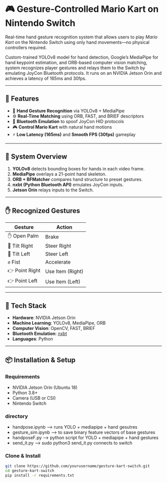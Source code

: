 # 🎮 Gesture-Controlled Mario Kart on Nintendo Switch

Real-time hand gesture recognition system that allows users to play *Mario Kart* on the Nintendo Switch using only hand movements—no physical controllers required.

Custom-trained YOLOv8 model for hand detection, Google’s MediaPipe for hand keypoint estimation, and ORB-based computer vision matching, system recognizes player gestures and relays them to the Switch by emulating JoyCon Bluetooth protocols. It runs on an NVIDIA Jetson Orin and achieves a latency of 165ms and 30fps.

---

## 🚀 Features

- 🎯 **Hand Gesture Recognition** via YOLOv8 + MediaPipe  
- ⚙️ **Real-Time Matching** using ORB, FAST, and BRIEF descriptors  
- 🔄 **Bluetooth Emulation** to spoof JoyCon HID protocols  
- 🎮 **Control Mario Kart** with natural hand motions  
- ⚡ **Low Latency (165ms)** and **Smooth FPS (30fps)** gameplay  

---

## 🧠 System Overview

1. **YOLOv8** detects bounding boxes for hands in each video frame.  
2. **MediaPipe** overlays a 21-point hand skeleton.  
3. **ORB + BFMatcher** compares hand structure to preset gestures.  
4. **nxbt (Python Bluetooth API)** emulates JoyCon inputs.  
5. **Jetson Orin** relays inputs to the Switch.

---

## ✋ Recognized Gestures

| Gesture        | Action            |
|----------------|--------------------|
| ✋ Open Palm    | Brake              |
| 🤚 Tilt Right   | Steer Right        |
| 🤚 Tilt Left    | Steer Left         |
| ✊ Fist         | Accelerate         |
| 👉 Point Right  | Use Item (Right)   |
| 👉 Point Left   | Use Item (Left)    |

---

## 🧰 Tech Stack

- **Hardware**: NVIDIA Jetson Orin  
- **Machine Learning**: YOLOv8, MediaPipe, ORB  
- **Computer Vision**: OpenCV, FAST, BRIEF  
- **Bluetooth Emulation**: [nxbt](https://github.com/Brikwerk/nxbt)  
- **Languages**: Python

---

## 📦 Installation & Setup

### Requirements

- NVIDIA Jetson Orin (Ubuntu 18)  
- Python 3.8+  
- Camera (USB or CSI)  
- Nintendo Switch

### directory 
- handpose.ipynb --> runs YOLO + mediapipe + hand gesutres
- gesture_sim.ipynb --> to save binary feature vectors of base gestures 
- handposeF.py --> python script for YOLO + mediapipe + hand gestures
- send_it.py --> sudo python3 send_it.py connects to switch

### Clone & Install

```bash
git clone https://github.com/yourusername/gesture-kart-switch.git
cd gesture-kart-switch
pip install -r requirements.txt
